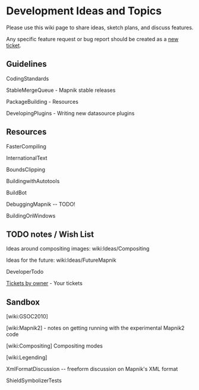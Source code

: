 <!-- Name: DeveloperTopics -->
<!-- Version: 11 -->
<!-- Last-Modified: 2011/02/23 14:09:27 -->
<!-- Author: roel_v -->
# Development Ideas and Topics

Please use this wiki page to share ideas, sketch plans, and discuss features.

Any specific feature request or bug report should be created as a [new ticket](http://trac.mapnik.org/newticket).

## Guidelines

CodingStandards

StableMergeQueue - Mapnik stable releases

PackageBuilding - Resources

DevelopingPlugins - Writing new datasource plugins


## Resources

FasterCompiling

InternationalText

BoundsClipping

BuildingwithAutotools

BuildBot

DebuggingMapnik -- TODO!

BuildingOnWindows

## TODO notes / Wish List

Ideas around compositing images: wiki:Ideas/Compositing

Ideas for the future: wiki:Ideas/FutureMapnik

DeveloperTodo

[Tickets by owner](https://trac.mapnik.org/report/8) - Your tickets


## Sandbox

[wiki:GSOC2010]

[wiki:Mapnik2] - notes on getting running with the experimental Mapnik2 code

[wiki:Compositing] Compositing modes 

[wiki:Legending]

XmlFormatDiscussion -- freeform discussion on Mapnik's XML format

ShieldSymbolizerTests


